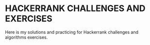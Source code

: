 # HACKERRANK CHALLENGES AND EXERCISES

Here is my solutions and practicing for Hackerrank challenges and algorithms exercises.